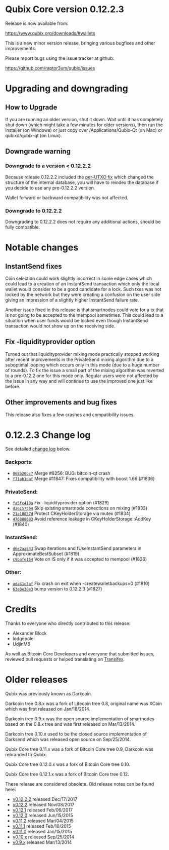 Qubix Core version 0.12.2.3
==========================

Release is now available from:

  <https://www.qubix.org/downloads/#wallets>

This is a new minor version release, bringing various bugfixes and other
improvements.

Please report bugs using the issue tracker at github:

  <https://github.com/raptor3um/qubix/issues>


Upgrading and downgrading
=========================

How to Upgrade
--------------

If you are running an older version, shut it down. Wait until it has completely
shut down (which might take a few minutes for older versions), then run the
installer (on Windows) or just copy over /Applications/Qubix-Qt (on Mac) or
qubixd/qubix-qt (on Linux).

Downgrade warning
-----------------

### Downgrade to a version < 0.12.2.2

Because release 0.12.2.2 included the [per-UTXO fix](release-notes/qubix/release-notes-0.12.2.2.md#per-utxo-fix)
which changed the structure of the internal database, you will have to reindex
the database if you decide to use any pre-0.12.2.2 version.

Wallet forward or backward compatibility was not affected.

### Downgrade to 0.12.2.2

Downgrading to 0.12.2.2 does not require any additional actions, should be
fully compatible.

Notable changes
===============

InstantSend fixes
-----------------

Coin selection could work slightly incorrect in some edge cases which could
lead to a creation of an InstantSend transaction which only the local wallet
would consider to be a good candidate for a lock. Such txes was not locked by
the network but they were creating a confusion on the user side giving an
impression of a slightly higher InstantSend failure rate.

Another issue fixed in this release is that smartnodes could vote for a tx
that is not going to be accepted to the mempool sometimes. This could lead to
a situation when user funds would be locked even though InstantSend transaction
would not show up on the receiving side.

Fix -liquidityprovider option
-----------------------------

Turned out that liquidityprovider mixing mode practically stopped working after
recent improvements in the PrivateSend mixing algorithm due to a suboptimal
looping which occurs only in this mode (due to a huge number of rounds). To fix
the issue a small part of the mixing algorithm was reverted to a pre-0.12.2 one
for this mode only. Regular users were not affected by the issue in any way and
will continue to use the improved one just like before.

Other improvements and bug fixes
--------------------------------

This release also fixes a few crashes and compatibility issues.


0.12.2.3 Change log
===================

See detailed [change log](https://github.com/raptor3um/qubix/compare/v0.12.2.2...qubix:v0.12.2.3) below.

### Backports:
- [`068b20bc7`](https://github.com/raptor3um/qubix/commit/068b20bc7) Merge #8256: BUG: bitcoin-qt crash
- [`f71ab1daf`](https://github.com/raptor3um/qubix/commit/f71ab1daf) Merge #11847: Fixes compatibility with boost 1.66 (#1836)

### PrivateSend:
- [`fa5fc418a`](https://github.com/raptor3um/qubix/commit/fa5fc418a) Fix -liquidityprovider option (#1829)
- [`d261575b4`](https://github.com/raptor3um/qubix/commit/d261575b4) Skip existing smartnode conections on mixing (#1833)
- [`21a10057d`](https://github.com/raptor3um/qubix/commit/21a10057d) Protect CKeyHolderStorage via mutex (#1834)
- [`476888683`](https://github.com/raptor3um/qubix/commit/476888683) Avoid reference leakage in CKeyHolderStorage::AddKey (#1840)

### InstantSend:
- [`d6e2aa843`](https://github.com/raptor3um/qubix/commit/d6e2aa843) Swap iterations and fUseInstantSend parameters in ApproximateBestSubset (#1819)
- [`c9bafe154`](https://github.com/raptor3um/qubix/commit/c9bafe154) Vote on IS only if it was accepted to mempool (#1826)

### Other:
- [`ada41c3af`](https://github.com/raptor3um/qubix/commit/ada41c3af) Fix crash on exit when -createwalletbackups=0 (#1810)
- [`63e0e30e3`](https://github.com/raptor3um/qubix/commit/63e0e30e3) bump version to 0.12.2.3 (#1827)

Credits
=======

Thanks to everyone who directly contributed to this release:

- Alexander Block
- lodgepole
- UdjinM6

As well as Bitcoin Core Developers and everyone that submitted issues,
reviewed pull requests or helped translating on
[Transifex](https://www.transifex.com/projects/p/qubix/).


Older releases
==============

Qubix was previously known as Darkcoin.

Darkcoin tree 0.8.x was a fork of Litecoin tree 0.8, original name was XCoin
which was first released on Jan/18/2014.

Darkcoin tree 0.9.x was the open source implementation of smartnodes based on
the 0.8.x tree and was first released on Mar/13/2014.

Darkcoin tree 0.10.x used to be the closed source implementation of Darksend
which was released open source on Sep/25/2014.

Qubix Core tree 0.11.x was a fork of Bitcoin Core tree 0.9,
Darkcoin was rebranded to Qubix.

Qubix Core tree 0.12.0.x was a fork of Bitcoin Core tree 0.10.

Qubix Core tree 0.12.1.x was a fork of Bitcoin Core tree 0.12.

These release are considered obsolete. Old release notes can be found here:

- [v0.12.2.2](release-notes/qubix/release-notes-0.12.2.2.md) released Dec/17/2017
- [v0.12.2](release-notes/qubix/release-notes-0.12.2.md) released Nov/08/2017
- [v0.12.1](release-notes/qubix/release-notes-0.12.1.md) released Feb/06/2017
- [v0.12.0](release-notes/qubix/release-notes-0.12.0.md) released Jun/15/2015
- [v0.11.2](release-notes/qubix/release-notes-0.11.2.md) released Mar/04/2015
- [v0.11.1](release-notes/qubix/release-notes-0.11.1.md) released Feb/10/2015
- [v0.11.0](release-notes/qubix/release-notes-0.11.0.md) released Jan/15/2015
- [v0.10.x](release-notes/qubix/release-notes-0.10.0.md) released Sep/25/2014
- [v0.9.x](release-notes/qubix/release-notes-0.9.0.md) released Mar/13/2014

